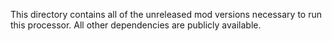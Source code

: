 This directory contains all of the unreleased mod versions necessary to run this processor. All other dependencies are publicly available.
